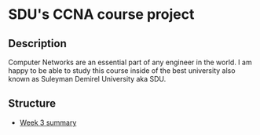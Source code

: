 # SDU's CCNA course project

## Description
Computer Networks are an essential part of any engineer in the world. I am happy to be able to study this course inside of the best university also known as Suleyman Demirel University aka SDU.

## Structure
- [Week 3 summary](blogs/week-3.md)

